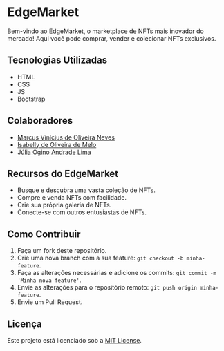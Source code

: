 # EdgeMarket

Bem-vindo ao EdgeMarket, o marketplace de NFTs mais inovador do mercado! Aqui você pode comprar, vender e colecionar NFTs exclusivos.

## Tecnologias Utilizadas

- HTML
- CSS
- JS
- Bootstrap

## Colaboradores

- [Marcus Vinícius de Oliveira Neves](https://github.com/marcus6n)
- [Isabelly de Oliveira de Melo](https://github.com/isahlbbh)
- [Júlia Ogino Andrade Lima](https://github.com/juhogino)

## Recursos do EdgeMarket

- Busque e descubra uma vasta coleção de NFTs.
- Compre e venda NFTs com facilidade.
- Crie sua própria galeria de NFTs.
- Conecte-se com outros entusiastas de NFTs.

## Como Contribuir

1. Faça um fork deste repositório.
2. Crie uma nova branch com a sua feature: `git checkout -b minha-feature`.
3. Faça as alterações necessárias e adicione os commits: `git commit -m 'Minha nova feature'`.
4. Envie as alterações para o repositório remoto: `git push origin minha-feature`.
5. Envie um Pull Request.

## Licença

Este projeto está licenciado sob a [MIT License](LICENSE).

